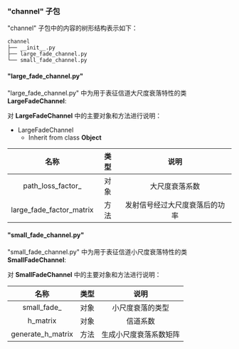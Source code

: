 ### "channel" 子包

"channel" 子包中的内容的树形结构表示如下：

```
channel
├── __init__.py
├── large_fade_channel.py
└── small_fade_channel.py
```

#### "large_fade_channel.py"

"large_fade_channel.py" 中为用于表征信道大尺度衰落特性的类 **LargeFadeChannel**:

对 **LargeFadeChannel** 中的主要对象和方法进行说明：

- LargeFadeChannel
    - Inherit from class **Object**

|  名称     |  类型 |      说明      |
|:--------:|:-----:|:-------------:|
|path_loss_factor_|对象|大尺度衰落系数|
|large_fade_factor_matrix|方法|发射信号经过大尺度衰落后的功率|

#### "small_fade_channel.py"

"small_fade_channel.py" 中为用于表征信道小尺度衰落特性的类 **SmallFadeChannel**:

对 **SmallFadeChannel** 中的主要对象和方法进行说明：

|  名称     |  类型 |      说明      |
|:--------:|:-----:|:-------------:|
|small_fade_|对象|小尺度衰落的类型|
|h_matrix|对象|信道系数|
|generate_h_matrix|方法|生成小尺度衰落系数矩阵|
